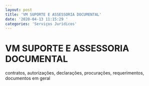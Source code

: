 ```yaml
---
layout: post
title: 'VM SUPORTE E ASSESSORIA DOCUMENTAL'
date: '2020-04-13 11:15:29 '
categories: 'Serviços Jurídicos'
---
```


# VM SUPORTE E ASSESSORIA DOCUMENTAL

contratos, autorizações, declarações, procurações, requerimentos, documentos em geral
